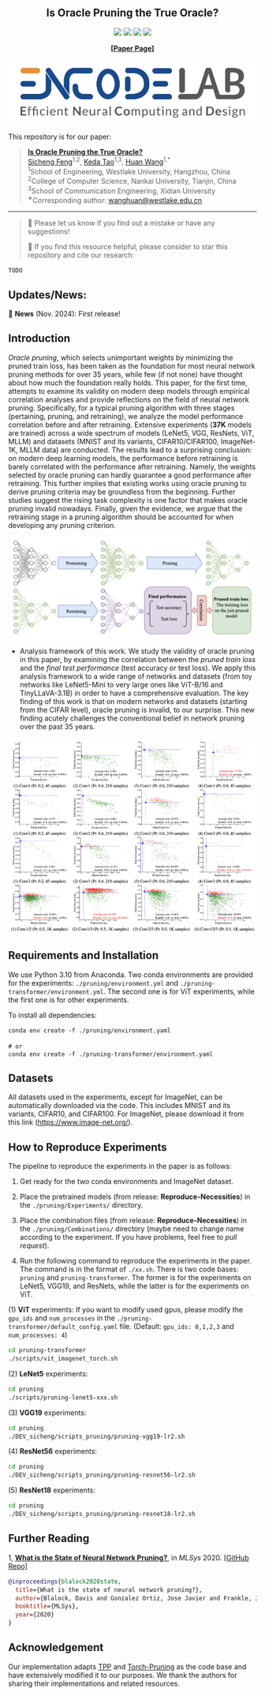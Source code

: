 <div align="center">
  <h2><b> Is Oracle Pruning the True Oracle? </b></h2>
</div>

<div align="center">

![](https://img.shields.io/github/last-commit/fscdc/Oracle-Pruning-Sanity-Check?color=green)
![](https://img.shields.io/github/stars/fscdc/Oracle-Pruning-Sanity-Check?color=yellow)
![](https://img.shields.io/github/forks/fscdc/Oracle-Pruning-Sanity-Check?color=lightblue)
![](https://img.shields.io/badge/PRs-Welcome-green)

</div>

<div align="center">

**[<a href="">Paper Page</a>]**

</div>

<div align="center">

![logo](./figures/logo.jpg)

</div>

This repository is for our paper:

> **[Is Oracle Pruning the True Oracle?](https://github.com/fscdc/Oracle-Pruning-Sanity-Check)** \
> [Sicheng Feng](https://fscdc.github.io/)<sup>1,2</sup>, [Keda Tao]()<sup>1,3</sup>, [Huan Wang](http://huanwang.tech/)<sup>1,*</sup> \
> <sup>1</sup>School of Engineering, Westlake University, Hangzhou, China \
> <sup>2</sup>College of Computer Science, Nankai University, Tianjin, China \
> <sup>3</sup>School of Communication Engineering, Xidian University \
> <sup>∗</sup>Corresponding author: wanghuan@westlake.edu.cn


---
>
> 🙋 Please let us know if you find out a mistake or have any suggestions!
> 
> 🌟 If you find this resource helpful, please consider to star this repository and cite our research:

```
TODO
```

## Updates/News:

🚩 **News** (Nov. 2024): First release!

## Introduction
*Oracle pruning*, which selects unimportant weights by minimizing the pruned train loss, has been taken as the foundation for most neural network pruning methods for over 35 years, while few (if not none) have thought about how much the foundation really holds. This paper, for the first time, attempts to examine its validity on modern deep models through empirical correlation analyses and provide reflections on the field of neural network pruning. Specifically, for a typical pruning algorithm with three stages (pertaining, pruning, and retraining), we analyze the model performance correlation before and after retraining. Extensive experiments (**37K** models are trained) across a wide spectrum of models (LeNet5, VGG, ResNets, ViT, MLLM) and datasets (MNIST and its variants, CIFAR10/CIFAR100, ImageNet-1K, MLLM data) are conducted. The results lead to a surprising conclusion: on modern deep learning models, the performance before retraining is barely correlated with the performance after retraining. Namely, the weights selected by oracle pruning can hardly guarantee a good performance after retraining. This further implies that existing works using oracle pruning to derive pruning criteria may be groundless from the beginning. Further studies suggest the rising task complexity is one factor that makes oracle pruning invalid nowadays. Finally, given the evidence, we argue that the retraining stage in a pruning algorithm should be accounted for when developing any pruning criterion.

<p align="center">
<img src="./figures/1.jpg" height = "210" alt="" align=center />
</p>

- Analysis framework of this work. We study the validity of oracle pruning in this paper, by examining the correlation between the *pruned train loss* and the *final test performance* (test accuracy or test loss). We apply this analysis framework to a wide range of networks and datasets (from toy networks like LeNet5-Mini to very large ones like ViT-B/16 and TinyLLaVA-3.1B) in order to have a comprehensive evaluation. The key finding of this work is that on modern networks and datasets (starting from the CIFAR level), oracle pruning is invalid, to our surprise. This new finding acutely challenges the conventional belief in network pruning over the past 35 years.


<p align="center">
<img src="./figures/2.jpg" height = "400" alt="" align=center />
</p>



## Requirements and Installation

We use Python 3.10 from Anaconda. Two conda environments are provided for the experiments: `./pruning/environment.yml` and `./pruning-transformer/environment.yml`. The second one is for ViT experiments, while the first one is for other experiments.

To install all dependencies:
```
conda env create -f ./pruning/environment.yaml

# or
conda env create -f ./pruning-transformer/environment.yaml
```

## Datasets
All datasets used in the experiments, except for ImageNet, can be automatically downloaded via the code. This includes MNIST and its variants, CIFAR10, and CIFAR100. For ImageNet, please download it from this link (https://www.image-net.org/).


## How to Reproduce Experiments 


The pipeline to reproduce the experiments in the paper is as follows:


1. Get ready for the two conda environments and ImageNet dataset.


2. Place the pretrained models (from release: **Reproduce-Necessities**) in the `./pruning/Experiments/` directory. 


3. Place the combination files (from release: **Reproduce-Necessities**) in the `./pruning/Combinations/` directory (maybe need to change name according to the experiment. If you have problems, feel free to *pull request*). 


4. Run the following command to reproduce the experiments in the paper. The command is in the format of `./xx.sh`. There is two code bases: `pruning` and `pruning-transformer`. The former is for the experiments on LeNet5, VGG19, and ResNets, while the latter is for the experiments on ViT.


(1) **ViT** experiments: If you want to modify used gpus, please modify the `gpu_ids` and `num_processes` in the `./pruning-transformer/default_config.yaml` file. (Default: `gpu_ids: 0,1,2,3` and `num_processes: 4`)


```bash
cd pruning-transformer
./scripts/vit_imagenet_torch.sh
```

(2) **LeNet5** experiments: 

```bash
cd pruning
./scripts/pruning-lenet5-xxx.sh
```

(3) **VGG19** experiments: 

```bash
cd pruning
./DEV_sicheng/scripts_pruning/pruning-vgg19-lr2.sh
```

(4) **ResNet56** experiments: 

```bash
cd pruning
./DEV_sicheng/scripts_pruning/pruning-resnet56-lr2.sh
```

(5) **ResNet18** experiments: 

```bash
cd pruning
./DEV_sicheng/scripts_pruning/pruning-resnet18-lr2.sh
```

## Further Reading

1, [**What is the State of Neural Network Pruning?**](https://arxiv.org/abs/2003.03033), in *MLSys* 2020.
[\[GitHub Repo\]](https://github.com/jjgo/shrinkbench)

```bibtex
@inproceedings{blalock2020state,
  title={What is the state of neural network pruning?},
  author={Blalock, Davis and Gonzalez Ortiz, Jose Javier and Frankle, Jonathan and Guttag, John},
  booktitle={MLSys},
  year={2020}
}
```

## Acknowledgement
Our implementation adapts [TPP](https://github.com/MingSun-Tse/TPP) and [Torch-Pruning](https://github.com/VainF/Torch-Pruning) as the code base and have extensively modified it to our purposes. We thank the authors for sharing their implementations and related resources.
